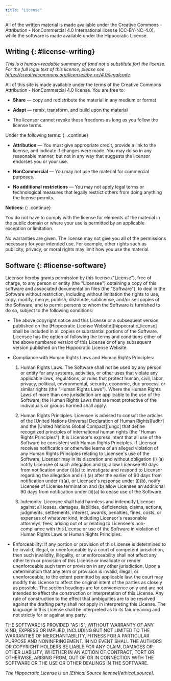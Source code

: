 ```yaml
---
title: "License"
---
```


All of the written material is made available under the Creative
Commons - Attribution - NonCommercial 4.0 International license (CC-BY-NC-4.0),
while the software is made available under the Hippocratic License.

## Writing {: #license-writing}

*This is a human-readable summary of (and not a substitute for) the license.
For the full legal text of this license, please see
<https://creativecommons.org/licenses/by-nc/4.0/legalcode>.*

All of this site is made available under the terms of the Creative Commons
Attribution - NonCommercial 4.0 license. You are free to:

-   **Share** — copy and redistribute the material in any medium or format

-   **Adapt** — remix, transform, and build upon the material

-   The licensor cannot revoke these freedoms as long as you follow the license
    terms.

Under the following terms:
{: .continue}

-   **Attribution** — You must give appropriate credit, provide a link to the
    license, and indicate if changes were made. You may do so in any reasonable
    manner, but not in any way that suggests the licensor endorses you or your
    use.

-   **NonCommercial** — You may not use the material for commercial purposes.

-   **No additional restrictions** — You may not apply legal terms or technological
    measures that legally restrict others from doing anything the license
    permits.

**Notices:**
{: .continue}

You do not have to comply with the license for elements of the material in the
public domain or where your use is permitted by an applicable exception or
limitation.

No warranties are given. The license may not give you all of the permissions
necessary for your intended use. For example, other rights such as publicity,
privacy, or moral rights may limit how you use the material.

## Software {: #license-software}

Licensor hereby grants permission by this license ("License"), free of charge,
to any person or entity (the "Licensee") obtaining a copy of this software and
associated documentation files (the "Software"), to deal in the Software without
restriction, including without limitation the rights to use, copy, modify,
merge, publish, distribute, sublicense, and/or sell copies of the Software, and
to permit persons to whom the Software is furnished to do so, subject to the
following conditions:

-   The above copyright notice and this License or a subsequent version published
    on the [Hippocratic License Website][hippocratic_license] shall be
    included in all copies or substantial portions of the Software. Licensee has
    the option of following the terms and conditions either of the above
    numbered version of this License or of any subsequent version published on
    the Hippocratic License Website.

-   Compliance with Human Rights Laws and Human Rights Principles:

    1.  Human Rights Laws. The Software shall not be used by any person or
        entity for any systems, activities, or other uses that violate any
        applicable laws, regulations, or rules that protect human, civil, labor,
        privacy, political, environmental, security, economic, due process, or
        similar rights (the "Human Rights Laws"). Where the Human Rights Laws of
        more than one jurisdiction are applicable to the use of the Software,
        the Human Rights Laws that are most protective of the individuals or
        groups harmed shall apply.

    2.  Human Rights Principles. Licensee is advised to consult the articles of
        the [United Nations Universal Declaration of Human Rights][udhr] and the
        [United Nations Global Compact][ungc] that define recognized principles
        of international human rights (the "Human Rights Principles"). It is
        Licensor's express intent that all use of the Software be consistent
        with Human Rights Principles. If Licensor receives notification or
        otherwise learns of an alleged violation of any Human Rights Principles
        relating to Licensee's use of the Software, Licensor may in its
        discretion and without obligation (i) (a) notify Licensee of such
        allegation and (b) allow Licensee 90 days from notification under (i)(a)
        to investigate and respond to Licensor regarding the allegation and (ii)
        (a) after the earlier of 90 days from notification under (i)(a), or
        Licensee's response under (i)(b), notify Licensee of License termination
        and (b) allow Licensee an additional 90 days from notification under
        (ii)(a) to cease use of the Software.

    3.  Indemnity. Licensee shall hold harmless and indemnify Licensor against
        all losses, damages, liabilities, deficiencies, claims, actions,
        judgments, settlements, interest, awards, penalties, fines, costs, or
        expenses of whatever kind, including Licensor's reasonable attorneys'
        fees, arising out of or relating to Licensee's non-compliance with this
        License or use of the Software in violation of Human Rights Laws or
        Human Rights Principles.

-    Enforceability: If any portion or provision of this License is determined to
     be invalid, illegal, or unenforceable by a court of competent jurisdiction,
     then such invalidity, illegality, or unenforceability shall not affect any
     other term or provision of this License or invalidate or render
     unenforceable such term or provision in any other jurisdiction. Upon a
     determination that any term or provision is invalid, illegal, or
     unenforceable, to the extent permitted by applicable law, the court may
     modify this License to affect the original intent of the parties as closely
     as possible. The section headings are for convenience only and are not
     intended to affect the construction or interpretation of this License. Any
     rule of construction to the effect that ambiguities are to be resolved
     against the drafting party shall not apply in interpreting this
     License. The language in this License shall be interpreted as to its fair
     meaning and not strictly for or against any party.

THE SOFTWARE IS PROVIDED "AS IS", WITHOUT WARRANTY OF ANY KIND, EXPRESS OR
IMPLIED, INCLUDING BUT NOT LIMITED TO THE WARRANTIES OF MERCHANTABILITY, FITNESS
FOR A PARTICULAR PURPOSE AND NONINFRINGEMENT. IN NO EVENT SHALL THE AUTHORS OR
COPYRIGHT HOLDERS BE LIABLE FOR ANY CLAIM, DAMAGES OR OTHER LIABILITY, WHETHER
IN AN ACTION OF CONTRACT, TORT OR OTHERWISE, ARISING FROM, OUT OF OR IN
CONNECTION WITH THE SOFTWARE OR THE USE OR OTHER DEALINGS IN THE SOFTWARE.

*The Hippocratic License is an [Ethical Source license][ethical_source].*
